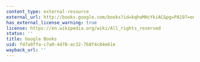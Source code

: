 ```yaml
---
content_type: external-resource
external_url: http://books.google.com/books?id=kqhoMHcYkiAC&pg=PA197=onepage
has_external_license_warning: true
license: https://en.wikipedia.org/wiki/All_rights_reserved
status: ''
title: Google Books
uid: fd7a8ffa-c7a0-4d78-ac32-768f4c84e61e
wayback_url: ''
---
```

